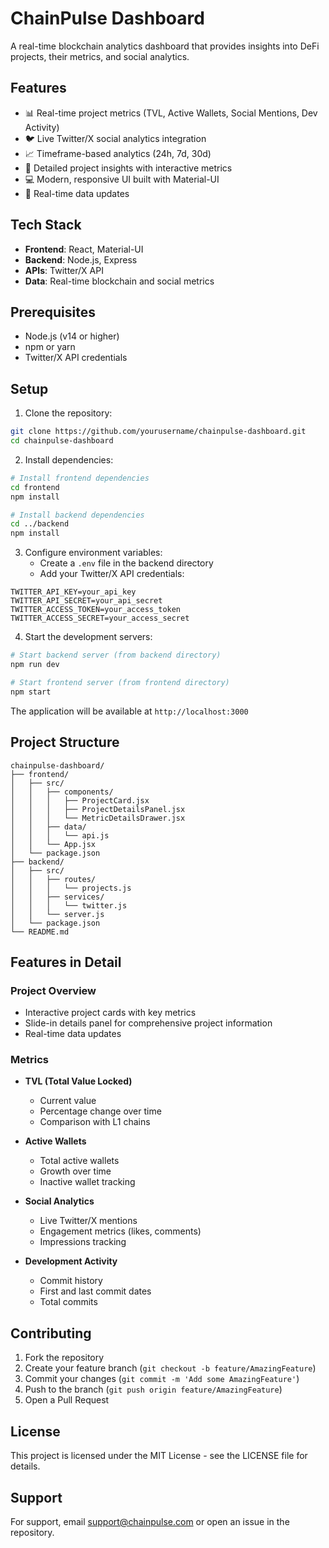 # ChainPulse Dashboard

A real-time blockchain analytics dashboard that provides insights into DeFi projects, their metrics, and social analytics.

## Features

- 📊 Real-time project metrics (TVL, Active Wallets, Social Mentions, Dev Activity)
- 🐦 Live Twitter/X social analytics integration
- 📈 Timeframe-based analytics (24h, 7d, 30d)
- 🎯 Detailed project insights with interactive metrics
- 💻 Modern, responsive UI built with Material-UI
- 🔄 Real-time data updates

## Tech Stack

- **Frontend**: React, Material-UI
- **Backend**: Node.js, Express
- **APIs**: Twitter/X API
- **Data**: Real-time blockchain and social metrics

## Prerequisites

- Node.js (v14 or higher)
- npm or yarn
- Twitter/X API credentials

## Setup

1. Clone the repository:
```bash
git clone https://github.com/yourusername/chainpulse-dashboard.git
cd chainpulse-dashboard
```

2. Install dependencies:
```bash
# Install frontend dependencies
cd frontend
npm install

# Install backend dependencies
cd ../backend
npm install
```

3. Configure environment variables:
   - Create a `.env` file in the backend directory
   - Add your Twitter/X API credentials:
```
TWITTER_API_KEY=your_api_key
TWITTER_API_SECRET=your_api_secret
TWITTER_ACCESS_TOKEN=your_access_token
TWITTER_ACCESS_SECRET=your_access_secret
```

4. Start the development servers:
```bash
# Start backend server (from backend directory)
npm run dev

# Start frontend server (from frontend directory)
npm start
```

The application will be available at `http://localhost:3000`

## Project Structure

```
chainpulse-dashboard/
├── frontend/
│   ├── src/
│   │   ├── components/
│   │   │   ├── ProjectCard.jsx
│   │   │   ├── ProjectDetailsPanel.jsx
│   │   │   └── MetricDetailsDrawer.jsx
│   │   ├── data/
│   │   │   └── api.js
│   │   └── App.jsx
│   └── package.json
├── backend/
│   ├── src/
│   │   ├── routes/
│   │   │   └── projects.js
│   │   ├── services/
│   │   │   └── twitter.js
│   │   └── server.js
│   └── package.json
└── README.md
```

## Features in Detail

### Project Overview
- Interactive project cards with key metrics
- Slide-in details panel for comprehensive project information
- Real-time data updates

### Metrics
- **TVL (Total Value Locked)**
  - Current value
  - Percentage change over time
  - Comparison with L1 chains

- **Active Wallets**
  - Total active wallets
  - Growth over time
  - Inactive wallet tracking

- **Social Analytics**
  - Live Twitter/X mentions
  - Engagement metrics (likes, comments)
  - Impressions tracking

- **Development Activity**
  - Commit history
  - First and last commit dates
  - Total commits

## Contributing

1. Fork the repository
2. Create your feature branch (`git checkout -b feature/AmazingFeature`)
3. Commit your changes (`git commit -m 'Add some AmazingFeature'`)
4. Push to the branch (`git push origin feature/AmazingFeature`)
5. Open a Pull Request

## License

This project is licensed under the MIT License - see the LICENSE file for details.

## Support

For support, email support@chainpulse.com or open an issue in the repository.
